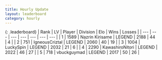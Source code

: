 ```yaml
---
title: Hourly Update
layout: leaderboard
category: hourly
---
```


{: .leaderboard}
| Rank | LV | Player | Division | Elo | Wins | Losses |
| --- | --- | --- | --- | --- | --- | --- |
| <span data-change="0">1</span> | 1589 | <span title="ID: 315148">Nazrin Kirisame</span> | LEGEND | <span data-change="6">2188</span> | <span data-change="2">44</span> | <span data-change="0">4</span> |
| <span data-change="0">2</span> | 751 | <span title="ID: 69018">IgneousCriztal</span> | LEGEND | <span data-change="0">2060</span> | <span data-change="0">40</span> | <span data-change="0">19</span> |
| <span data-change="0">3</span> | 1004 | <span title="ID: 498412">LuckySpin</span> | LEGEND | <span data-change="0">2032</span> | <span data-change="0">21</span> | <span data-change="0">6</span> |
| <span data-change="0">4</span> | 2290 | <span title="ID: 164871">KawashiroNitori</span> | LEGEND | <span data-change="0">2022</span> | <span data-change="0">46</span> | <span data-change="0">27</span> |
| <span data-change="8">5</span> | 718 | <span title="ID: 418052">vbuckguymad</span> | LEGEND | <span data-change="17">2017</span> | <span data-change="4">50</span> | <span data-change="1">26</span> |